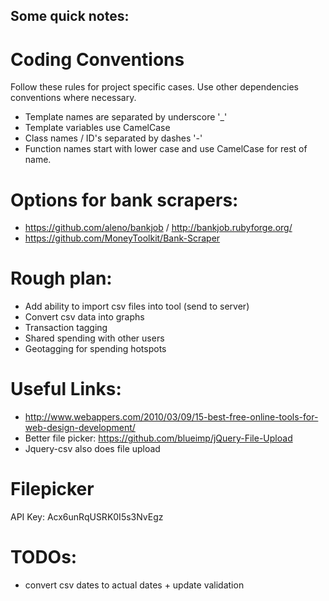 ## Some quick notes:

# Coding Conventions

Follow these rules for project specific cases. Use other dependencies conventions where necessary.

* Template names are separated by underscore '_'
* Template variables use CamelCase
* Class names / ID's separated by dashes '-'
* Function names start with lower case and use CamelCase for rest of name.

# Options for bank scrapers:

* https://github.com/aleno/bankjob / http://bankjob.rubyforge.org/
* https://github.com/MoneyToolkit/Bank-Scraper

# Rough plan:

* Add ability to import csv files into tool (send to server)
* Convert csv data into graphs
* Transaction tagging
* Shared spending with other users
* Geotagging for spending hotspots

# Useful Links:

* http://www.webappers.com/2010/03/09/15-best-free-online-tools-for-web-design-development/
* Better file picker: https://github.com/blueimp/jQuery-File-Upload
* Jquery-csv also does file upload

# Filepicker
API Key: Acx6unRqUSRK0I5s3NvEgz


# TODOs:
* convert csv dates to actual dates + update validation